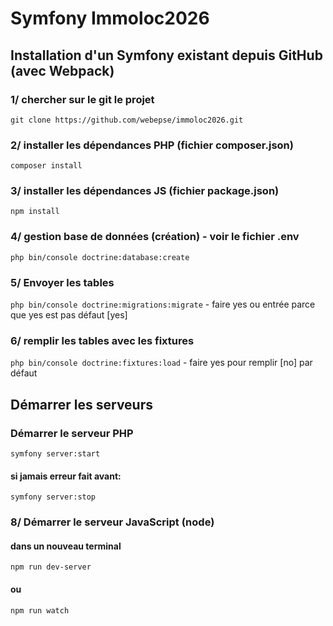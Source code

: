 # Symfony Immoloc2026

## Installation d'un Symfony existant depuis GitHub (avec Webpack)
### 1/ chercher sur le git le projet
```git clone https://github.com/webepse/immoloc2026.git```
### 2/ installer les dépendances PHP (fichier composer.json)
```composer install```
### 3/ installer les dépendances JS (fichier package.json)
```npm install```
### 4/ gestion base de données (création) - voir le fichier .env
```php bin/console doctrine:database:create```
### 5/ Envoyer les tables
```php bin/console doctrine:migrations:migrate``` - faire yes ou entrée parce que yes est pas défaut [yes]
### 6/ remplir les tables avec les fixtures
```php bin/console doctrine:fixtures:load``` - faire yes pour remplir [no] par défaut

## Démarrer les serveurs
### Démarrer le serveur PHP
```symfony server:start```
#### si jamais erreur fait avant:
```symfony server:stop```

### 8/ Démarrer le serveur JavaScript (node)
#### dans un nouveau terminal
```npm run dev-server```
#### ou
```npm run watch```


